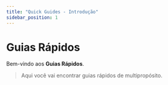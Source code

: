 ```yaml
---
title: "Quick Guides - Introdução"
sidebar_position: 1
---
```


# Guias Rápidos

Bem-vindo aos **Guias Rápidos**.

> Aqui você vai encontrar guias rápidos de multipropósito.